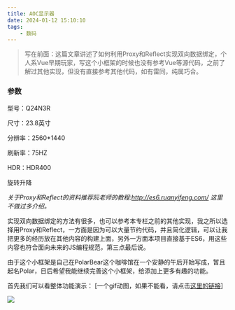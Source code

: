 ```yaml
---
title: AOC显示器
date: 2024-01-12 15:10:10
tags:
    - 数码
---
```

> 写在前面：这篇文章讲述了如何利用Proxy和Reflect实现双向数据绑定，个人系Vue早期玩家，写这个小框架的时候也没有参考Vue等源代码，之前了解过其他实现，但没有直接参考其他代码，如有雷同，纯属巧合。

### 参数

型号：Q24N3R

尺寸：23.8英寸

分辨率：2560*1440

刷新率：75HZ

HDR：HDR400

旋转升降

*关于Proxy和Reflect的资料推荐阮老师的教程:http://es6.ruanyifeng.com/ 这里不做过多介绍。*

实现双向数据绑定的方法有很多，也可以参考本专栏之前的其他实现，我之所以选择用Proxy和Reflect，一方面是因为可以大量节约代码，并且简化逻辑，可以让我把更多的经历放在其他内容的构建上面，另外一方面本项目直接基于ES6，用这些内容也符合面向未来的JS编程规范，第三点最后说。

由于这个小框架是自己在PolarBear这个咖啡馆在一个安静的午后开始写成，暂且起名Polar，日后希望我能继续完善这个小框架，给添加上更多有趣的功能。

首先我们可以看整体功能演示：
[一个gif动图，如果不能看，请点击[这里的链接](https://www.10000h.top/images/data_img/gif1.gif)]

![](https://www.10000h.top/images/data_img/gif1.gif)
